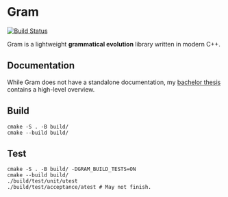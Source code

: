 # Gram

[![Build Status](https://travis-ci.org/jansvoboda11/gram.svg?branch=main)](https://travis-ci.org/jansvoboda11/gram)

Gram is a lightweight **grammatical evolution** library written in modern C++.

## Documentation

While Gram does not have a standalone documentation, my [bachelor thesis](https://www.fit.vut.cz/study/thesis-file/19143/19143.pdf) contains a high-level overview.

## Build

```shell
cmake -S . -B build/
cmake --build build/
```

## Test

```shell
cmake -S . -B build/ -DGRAM_BUILD_TESTS=ON
cmake --build build/
./build/test/unit/utest
./build/test/acceptance/atest # May not finish.
```

